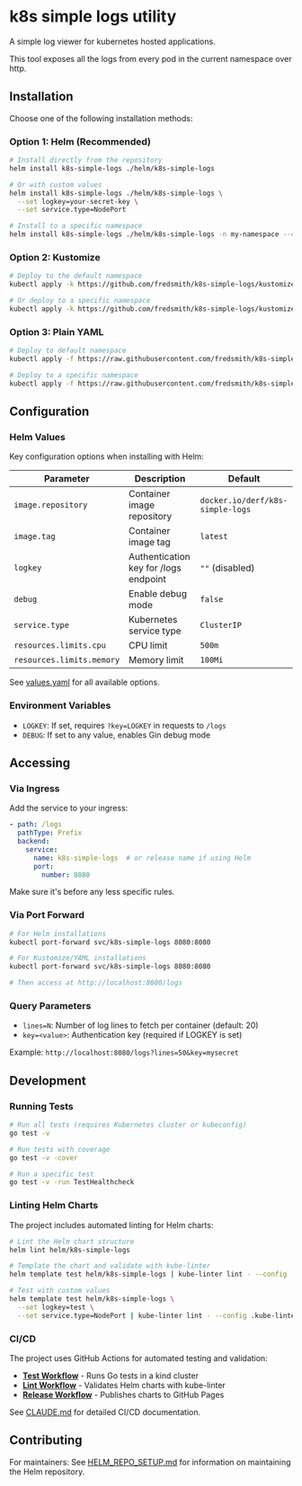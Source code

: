 # k8s simple logs utility

A simple log viewer for kubernetes hosted applications.

This tool exposes all the logs from every pod in the current namespace over http.

## Installation

Choose one of the following installation methods:

### Option 1: Helm (Recommended)

```bash
# Install directly from the repository
helm install k8s-simple-logs ./helm/k8s-simple-logs

# Or with custom values
helm install k8s-simple-logs ./helm/k8s-simple-logs \
  --set logkey=your-secret-key \
  --set service.type=NodePort

# Install to a specific namespace
helm install k8s-simple-logs ./helm/k8s-simple-logs -n my-namespace --create-namespace
```

### Option 2: Kustomize

```bash
# Deploy to the default namespace
kubectl apply -k https://github.com/fredsmith/k8s-simple-logs/kustomize/overlays/production

# Or deploy to a specific namespace
kubectl apply -k https://github.com/fredsmith/k8s-simple-logs/kustomize/base -n my-namespace
```

### Option 3: Plain YAML

```bash
# Deploy to default namespace
kubectl apply -f https://raw.githubusercontent.com/fredsmith/k8s-simple-logs/main/k8s-deployment.yaml

# Deploy to a specific namespace
kubectl apply -f https://raw.githubusercontent.com/fredsmith/k8s-simple-logs/main/k8s-deployment.yaml -n my-namespace
```

## Configuration

### Helm Values

Key configuration options when installing with Helm:

| Parameter | Description | Default |
|-----------|-------------|---------|
| `image.repository` | Container image repository | `docker.io/derf/k8s-simple-logs` |
| `image.tag` | Container image tag | `latest` |
| `logkey` | Authentication key for /logs endpoint | `""` (disabled) |
| `debug` | Enable debug mode | `false` |
| `service.type` | Kubernetes service type | `ClusterIP` |
| `resources.limits.cpu` | CPU limit | `500m` |
| `resources.limits.memory` | Memory limit | `100Mi` |

See [values.yaml](helm/k8s-simple-logs/values.yaml) for all available options.

### Environment Variables

- `LOGKEY`: If set, requires `?key=LOGKEY` in requests to `/logs`
- `DEBUG`: If set to any value, enables Gin debug mode

## Accessing

### Via Ingress

Add the service to your ingress:

```yaml
- path: /logs
  pathType: Prefix
  backend:
    service:
      name: k8s-simple-logs  # or release name if using Helm
      port:
        number: 8080
```

Make sure it's before any less specific rules.

### Via Port Forward

```bash
# For Helm installations
kubectl port-forward svc/k8s-simple-logs 8080:8080

# For Kustomize/YAML installations
kubectl port-forward svc/k8s-simple-logs 8080:8080

# Then access at http://localhost:8080/logs
```

### Query Parameters

- `lines=N`: Number of log lines to fetch per container (default: 20)
- `key=<value>`: Authentication key (required if LOGKEY is set)

Example: `http://localhost:8080/logs?lines=50&key=mysecret`

## Development

### Running Tests

```bash
# Run all tests (requires Kubernetes cluster or kubeconfig)
go test -v

# Run tests with coverage
go test -v -cover

# Run a specific test
go test -v -run TestHealthcheck
```

### Linting Helm Charts

The project includes automated linting for Helm charts:

```bash
# Lint the Helm chart structure
helm lint helm/k8s-simple-logs

# Template the chart and validate with kube-linter
helm template test helm/k8s-simple-logs | kube-linter lint - --config .kube-linter.yaml

# Test with custom values
helm template test helm/k8s-simple-logs \
  --set logkey=test \
  --set service.type=NodePort | kube-linter lint - --config .kube-linter.yaml
```

### CI/CD

The project uses GitHub Actions for automated testing and validation:

- **[Test Workflow](.github/workflows/test.yml)** - Runs Go tests in a kind cluster
- **[Lint Workflow](.github/workflows/lint-helm-chart.yml)** - Validates Helm charts with kube-linter
- **[Release Workflow](.github/workflows/release-helm-chart.yml)** - Publishes charts to GitHub Pages

See [CLAUDE.md](CLAUDE.md) for detailed CI/CD documentation.

## Contributing

For maintainers: See [HELM_REPO_SETUP.md](HELM_REPO_SETUP.md) for information on maintaining the Helm repository.
